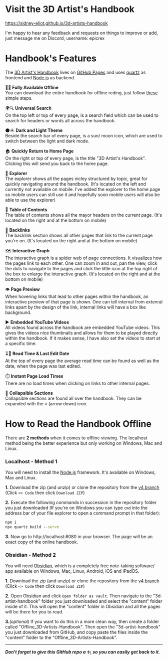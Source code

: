 # Visit the 3D Artist's Handbook
https://sidney-eliot.github.io/3d-artists-handbook<br>

I'm happy to hear any feedback and requests on things to improve or add, just message me on Discord, username: epicrex

# Handbook's Features
The [3D Artist's Handbook](https://sidney-eliot.github.io/3d-artists-handbook) lives on [GitHub Pages](https://github.com/sidney-eliot/3d-artists-handbook/actions) and uses [quartz](https://github.com/jackyzha0/quartz) as frontend and [Node.js](https://nodejs.org/en) as backend.

📶❌ **Fully Available Offline**<br>
You can download the entire handbook for offline reding, just follow [these](#how-to-read-the-handbook-offline) simple steps.

🌍🔍 **Universal Search**<br>
On the top left or top of every page, is a search field which can be used to search for headers or words all across the handbook.

🌑☀️ **Dark and Light Theme**<br>
Beside the search bar of every page, is a sun/ moon icon, which are used to switch between the light and dark mode.

🏠 **Quickly Return to Home Page**<br>
On the right or top of every page, is the title "3D Artist's Handbook". Clicking this will send you back to the home page.

📂 **Explorer**<br>
The explorer shows all the pages nicley structured by topic, great for quickly navigating around the handbook. (It's located on the left and currently not available on mobile. I've added the explorer to the home page so mobile users can still use it and hopefully soon mobile users will also be able to use the explorer)

📑 **Table of Contents**<br>
The table of contents shows all the mayor headers on the current page. (It's located on the right and at the bottom on mobile)

🔗 **Backlinks**<br>
The backlink section shows all other pages that link to the current page you're on. (It's located on the right and at the bottom on mobile)

🗺️ **Interactive Graph**<br>
The interactive graph is a spider web of page connections. It visualizes how the pages link to each other. One can zoom in and out, pan the view, click the dots to navigate to the pages and click the little icon at the top right of the box to enlarge the interactive graph. (It's located on the right and at the bottom on mobile)

👁️ **Page Preview**<br>
When hovering links that lead to other pages within the handbook, an interactive preview of that page is shown. One can tell internal from extenral links apart by the design of the link, internal links will have a box like background.

▶️ **Embedded YouTube Videos** <br>
All videos found across the handbook are embedded YouTube videos. This gives the videos nice thumbnails and allows for them to be played directly within the handbook. If it makes sense, I have also set the videos to start at a specific time.
  
⏳📅 **Read Time & Last Edit Date**<br>
At the top of every page the average read time can be found as well as the date, when the page was last edited.
  
⏱️ **Instant Page Load Times**<br>
There are no load times when clicking on links to other internal pages.
  
🔻 **Collapsible Sections**<br>
Collapsible sections are found all over the handbook. They can be expanded with the `ᐯ` (arrow down) icon.


# How to Read the Handbook Offline
There are **2 methods** when it comes to offline viewing. The localhost method being the better experience but only working on Windows, Mac and Linux.

### Localhost - Method 1
You will need to install the [Node.js](https://nodejs.org/en/download) framework. It's available on Windows, Mac and Linux.

**1.** Download the zip (and unzip) or clone the repository from the [v4 branch](https://github.com/sidney-eliot/3d-artists-handbook/tree/v4) (Click `<> Code` then click `Download ZIP`)<br>

**2.** Execute the following commands in succession in the repository folder you just downloaded (If you're on Windows you can type `cmd` into the address bar of your file explorer to open a command prompt in that folder):

```cmd
npm i
npx quartz build --serve
```

**3.**
Now go to http://localhost:8080 in your browser. The page will be an exact copy of the online handbook.

### Obsidian - Method 2
You will need [Obsidian](https://obsidian.md/), which is a completely free note-taking software/ app available on Windows, Mac, Linux, Android, iOS and iPadOS.

**1.** Download the zip (and unzip) or clone the repository from the [v4 branch](https://github.com/sidney-eliot/3d-artists-handbook/tree/v4) (Click `<> Code` then click `Download ZIP`)<br>

**2.** Open Obsidian and click `Open folder as vault`. Then navigate to the "3d-artist-handbook" folder you just downloaded and select the "content" folder inside of it. This will open the "content" folder in Obsidian and all the pages will be there for you to read.<br>

**3.**_(optional)_ If you want to do this in a more clean way, then create a folder called "Offline_3D-Artists-Handbook". Then open the "3d-artist-handbook" you just downloaded from GitHub, and copy paste the files inside the "content" folder to the "Offline_3D-Artists-Handbook".

---

**_Don't forget to give this GitHub repo a ✨, so you can easily get back to it._**
